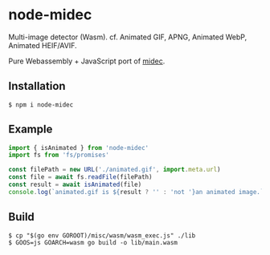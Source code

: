 # node-midec
Multi-image detector (Wasm). cf. Animated GIF, APNG, Animated WebP, Animated HEIF/AVIF.

Pure Webassembly + JavaScript port of [midec](https://github.com/sapphi-red/midec).

## Installation
```shell
$ npm i node-midec
```

## Example
```js
import { isAnimated } from 'node-midec'
import fs from 'fs/promises'

const filePath = new URL('./animated.gif', import.meta.url)
const file = await fs.readFile(filePath)
const result = await isAnimated(file)
console.log(`animated.gif is ${result ? '' : 'not '}an animated image.`)
```

## Build
```shell
$ cp "$(go env GOROOT)/misc/wasm/wasm_exec.js" ./lib
$ GOOS=js GOARCH=wasm go build -o lib/main.wasm
```
